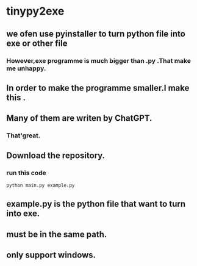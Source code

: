 # tinypy2exe
## we ofen use pyinstaller to turn python file into exe or other file
### However,exe programme is much bigger than .py .That make me unhappy.
## In order to make the programme smaller.I make this .
## Many of them are writen by ChatGPT.
### That'great.
## Download the repository.
### run this code
` python main.py example.py `
## example.py is the python file that want to turn into exe.
## must be in the same path.
## only support windows.
